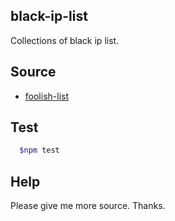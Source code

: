 black-ip-list
--------

Collections of black ip list.

## Source

* [foolish-list](https://github.com/xiaozi/foolish-list)


## Test
```sh
  $npm test
```
## Help

Please give me more source. Thanks.

